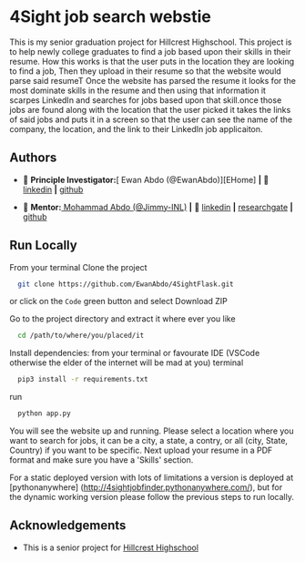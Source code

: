 
# 4Sight job search webstie

This is my senior graduation project for Hillcrest Highschool. This project is to help newly college graduates to find a job based upon their skills in their resume. How this works is that the user puts in the location they are looking to find a job, Then they upload in their resume so that the website would parse said resumeT Once the website has parsed the resume it looks for the most dominate skills in the resume and then using that information it scarpes LinkedIn and searches for jobs based upon that skill.once those jobs are found along with the location that the user picked it takes the links of said jobs and puts it in a screen so that the user can see the name of the company, the location, and the link to their LinkedIn job applicaiton.


## Authors

+ 🏡 **Principle Investigator:**[ Ewan Abdo (@EwanAbdo)][EHome] **|** 👔 [linkedin][Elinkedin] **|** [github][Egithub]

 
[Elinkedin]:https://www.linkedin.com/in/savage-ewan-677b62263/
[Egithub]:https://github.com/EwanAbdo

+ 🏡 **Mentor:**[ Mohammad Abdo (@Jimmy-INL)][mHome] **|** 👔 [linkedin][mlinkedin] **|** [researchgate][mreasearchgate] **|** [github][mgithub]

[mHome]: https://mohammadgabdo.wixsite.com/mysite
[mlinkedin]: https://www.linkedin.com/in/mohammad-abdo-a7625082/
[mreasearchgate]: https://www.researchgate.net/profile/Mohammad-Abdo
[mgithub]: https://github.com/Jimmy-INL
## Run Locally

From your terminal Clone the project

```bash
  git clone https://github.com/EwanAbdo/4SightFlask.git
```
or click on the `Code` green button and select Download ZIP

Go to the project directory and extract it where ever you like

```bash
  cd /path/to/where/you/placed/it
```

Install dependencies: from your terminal or favourate IDE (VSCode otherwise the elder of the internet will be mad at you) terminal

```bash
  pip3 install -r requirements.txt 
```

run 

```bash
  python app.py
```
You will see the website up and running. Please select a location where you want to search for jobs, it can be a city, a state, a contry, or all (city, State, Country) if you want to be specific. Next upload your resume in a PDF format and make sure you have a 'Skills' section.

For a static deployed version with lots of limitations a version is deployed at [pythonanywhere] (http://4sightjobfinder.pythonanywhere.com/), but for the dynamic working version please follow the previous steps to run locally. 
## Acknowledgements

 - This is a senior project for [Hillcrest Highschool](https://www.hillcrestknights.com/)
